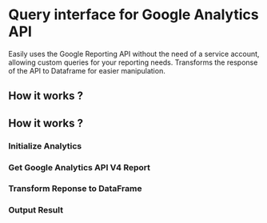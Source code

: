 # Query interface for Google Analytics API
Easily uses the Google Reporting API without the need of a service account, allowing custom queries for your reporting needs. 
Transforms the response of the API to Dataframe for easier manipulation. 

## How it works ? 


## How it works ? 

### Initialize Analytics 

### Get Google Analytics API V4 Report 

### Transform Reponse to DataFrame

### Output Result
